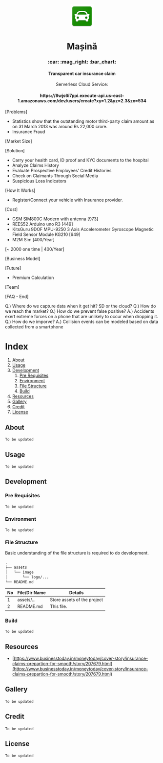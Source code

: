 <p align="center">
    <img src="./assets/image/logo/mipmap-xxhdpi.png" width="80">
</p>



<h1 align="center">Mașină</h1>
<h3 align="center">:car: :mag_right: :bar_chart:</h3>
<h4 align="center">Transparent car insurance claim</h4>

<p align="center">Serverless Cloud Service:</p>
<h4 align="center">https://9wjs6i7ppi.execute-api.us-east-1.amazonaws.com/dev/users/create?xy=1.2&yz=2.3&zx=534</h4>

[Problems]
- Statistics show that the outstanding motor third-party claim amount as on 31 March 2013 was around Rs 22,000 crore.
- Insurance Fraud

[Market Size]

[Solution]
- Carry your health card, ID proof and KYC documents to the hospital
- Analyze Claims History
- Evaluate Prospective Employees' Credit Histories
- Check on Claimants Through Social Media
- Suspicious Loss Indicators


[How It Works]

- Register/Connect your vehicle with Insurance provider.

[Cost]
- GSM SIM800C Modern with antenna [973] 
- REES52 Arduino uno R3 [449]
- KitsGuru 9DOF MPU-9250 3 Axis Accelerometer Gyroscope Magnetic Field Sensor Module KG210 [649]
- M2M Sim [400/Year]

[~ 2000 one time | 400/Year]

[Business Model]

[Future]

- Premium Calculation

[Team]

[FAQ - End]

Q.) Where do we capture data when it get hit? SD or the cloud?
Q.) How do we reach the market?
Q.) How do we prevent false positive?
A.) Accidents exert extreme forces on a phone that are unlikely to occur when
dropping it.
Q.) How do we imporve?
A.) Collision events can be modeled based on data collected from a smartphone

# Index

1. [About](#about)
2. [Usage](#usage)
3. [Development](#development)
    1. [Pre Requisites](#pre-requisites)
    2. [Environment](#environment)
    2. [File Structure](#file-structure)
    3. [Build](#build)
5. [Resources](#resource)
6. [Gallery](#gallery)
7. [Credit](#credit)
8. [License](#license)

## About

`To be updated`

## Usage

`To be updated`

## Development

### Pre Requisites

`To be updated`

### Environment

`To be updated`

### File Structure

Basic understanding of the file structure is required to do development.

```console
.
├── assets
│   └── image
│       └── logo/...
└── README.md
```

No | File/Dir Name | Details
---|---------------|---------
1  | assets/...    | Store assets of the project
2  | README.md     | This file.


### Build

`To be updated`

## Resources

- [https://www.businesstoday.in/moneytoday/cover-story/insurance-claims-prepartion-for-smooth/story/207679.html](https://www.businesstoday.in/moneytoday/cover-story/insurance-claims-prepartion-for-smooth/story/207679.html)

## Gallery

`To be updated`

## Credit

`To be updated`

## License

`To be updated`

